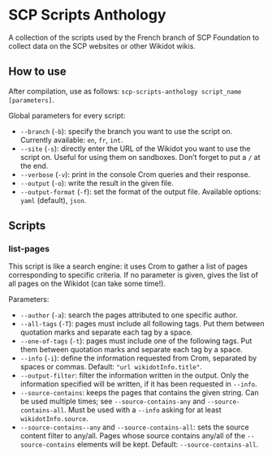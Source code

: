 # SCP Scripts Anthology
A collection of the scripts used by the French branch of SCP Foundation to collect data on the SCP websites or other Wikidot wikis.

## How to use
After compilation, use as follows: `scp-scripts-anthology script_name [parameters]`.

Global parameters for every script:
* `--branch` (`-b`): specify the branch you want to use the script on. Currently available: `en`, `fr`, `int`.
* `--site` (`-s`): directly enter the URL of the Wikidot you want to use the script on. Useful for using them on sandboxes. Don’t forget to put a `/` at the end.
* `--verbose` (`-v`): print in the console Crom queries and their response.
* `--output` (`-o`): write the result in the given file.
* `--output-format` (`-f`): set the format of the output file. Available options: `yaml` (default), `json`.

## Scripts
### list-pages
This script is like a search engine: it uses Crom to gather a list of pages corresponding to specific criteria. If no parameter is given, gives the list of all pages on the Wikidot (can take some time!).

Parameters:
* `--author` (`-a`): search the pages attributed to one specific author.
* `--all-tags` (`-T`): pages must include all following tags. Put them between quotation marks and separate each tag by a space.
* `--one-of-tags` (`-t`): pages must include one of the following tags. Put them between quotation marks and separate each tag by a space.
* `--info` (`-i`): define the information requested from Crom, separated by spaces or commas. Default: `"url wikidotInfo.title"`.
* `--output-filter`: filter the information written in the output. Only the information specified will be written, if it has been requested in `--info`.
* `--source-contains`: keeps the pages that contains the given string. Can be used multiple times; see `--source-contains-any` and `--source-contains-all`. Must be used with a `--info` asking for at least `wikidotInfo.source`.
* `--source-contains--any` and `--source-contains-all`: sets the source content filter to any/all. Pages whose source contains any/all of the `--source-contains` elements will be kept. Default: `--source-contains-all`.